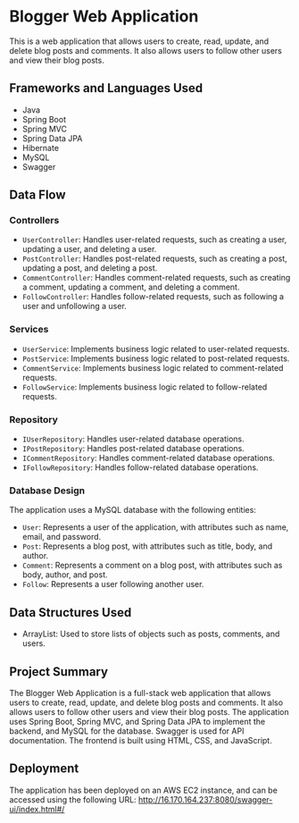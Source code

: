 # Blogger Web Application

This is a web application that allows users to create, read, update, and delete blog posts and comments. It also allows users to follow other users and view their blog posts.

## Frameworks and Languages Used

- Java
- Spring Boot
- Spring MVC
- Spring Data JPA
- Hibernate
- MySQL
- Swagger

## Data Flow

### Controllers

- `UserController`: Handles user-related requests, such as creating a user, updating a user, and deleting a user.
- `PostController`: Handles post-related requests, such as creating a post, updating a post, and deleting a post.
- `CommentController`: Handles comment-related requests, such as creating a comment, updating a comment, and deleting a comment.
- `FollowController`: Handles follow-related requests, such as following a user and unfollowing a user.

### Services

- `UserService`: Implements business logic related to user-related requests.
- `PostService`: Implements business logic related to post-related requests.
- `CommentService`: Implements business logic related to comment-related requests.
- `FollowService`: Implements business logic related to follow-related requests.

### Repository

- `IUserRepository`: Handles user-related database operations.
- `IPostRepository`: Handles post-related database operations.
- `ICommentRepository`: Handles comment-related database operations.
- `IFollowRepository`: Handles follow-related database operations.

### Database Design

The application uses a MySQL database with the following entities:

- `User`: Represents a user of the application, with attributes such as name, email, and password.
- `Post`: Represents a blog post, with attributes such as title, body, and author.
- `Comment`: Represents a comment on a blog post, with attributes such as body, author, and post.
- `Follow`: Represents a user following another user.

## Data Structures Used

- ArrayList: Used to store lists of objects such as posts, comments, and users.

## Project Summary

The Blogger Web Application is a full-stack web application that allows users to create, read, update, and delete blog posts and comments. It also allows users to follow other users and view their blog posts. The application uses Spring Boot, Spring MVC, and Spring Data JPA to implement the backend, and MySQL for the database. Swagger is used for API documentation. The frontend is built using HTML, CSS, and JavaScript. 

## Deployment

The application has been deployed on an AWS EC2 instance, and can be accessed using the following URL: http://16.170.164.237:8080/swagger-ui/index.html#/


